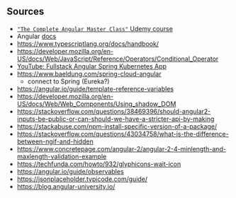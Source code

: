 ## Sources
* [```"The Complete Angular Master Class"``` Udemy course](https://www.udemy.com/course/the-complete-angular-master-class/learn/lecture/7251988#learning-tools)
* Angular [docs](https://angular.io/docs)
* https://www.typescriptlang.org/docs/handbook/
* https://developer.mozilla.org/en-US/docs/Web/JavaScript/Reference/Operators/Conditional_Operator
* [YouTube: Fullstack Angular Spring Kubernetes App](https://www.youtube.com/watch?v=aPzpsfQtlKY)
* https://www.baeldung.com/spring-cloud-angular
    * connect to Spring (Eureka?)
* https://angular.io/guide/template-reference-variables
* https://developer.mozilla.org/en-US/docs/Web/Web_Components/Using_shadow_DOM
* https://stackoverflow.com/questions/38469396/should-angular2-inputs-be-public-or-can-should-we-have-a-stricter-api-by-making
* https://stackabuse.com/npm-install-specific-version-of-a-package/
* https://stackoverflow.com/questions/43034758/what-is-the-difference-between-ngif-and-hidden
* https://www.concretepage.com/angular-2/angular-2-4-minlength-and-maxlength-validation-example
* https://techfunda.com/howto/932/glyphicons-wait-icon
* https://angular.io/guide/observables
* https://jsonplaceholder.typicode.com/guide/
* https://blog.angular-university.io/